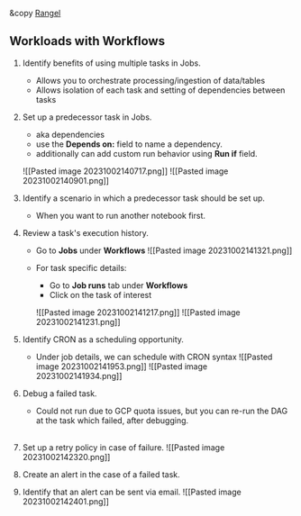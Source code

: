 &copy [Rangel](https://github.com/jtrangel)

## Workloads with Workflows

1.  Identify benefits of using multiple tasks in Jobs.
	- Allows you to orchestrate processing/ingestion of data/tables
	- Allows isolation of each task and setting of dependencies between tasks

2. Set up a predecessor task in Jobs.
	- aka dependencies
	- use the **Depends on:** field to name a dependency.
	- additionally can add custom run behavior using **Run if** field.
	
	![[Pasted image 20231002140717.png]]
	![[Pasted image 20231002140901.png]]
	
3. Identify a scenario in which a predecessor task should be set up.
	- When you want to run another notebook first.
	
4. Review a task's execution history.
	- Go to **Jobs** under **Workflows**
	![[Pasted image 20231002141321.png]]
	 -  For task specific details:
		- Go to **Job runs** tab under **Workflows**
		- Click on the task of interest
			
		![[Pasted image 20231002141217.png]]
		![[Pasted image 20231002141231.png]]

5. Identify CRON as a scheduling opportunity.
	- Under job details, we can schedule with CRON syntax
	![[Pasted image 20231002141953.png]]
	![[Pasted image 20231002141934.png]]
	
6. Debug a failed task.
	- Could not run due to GCP quota issues, but you can re-run the DAG at the task which failed, after debugging.
	<br />
7.  Set up a retry policy in case of failure.
	![[Pasted image 20231002142320.png]]
8. Create an alert in the case of a failed task.
9. Identify that an alert can be sent via email.
	![[Pasted image 20231002142401.png]]